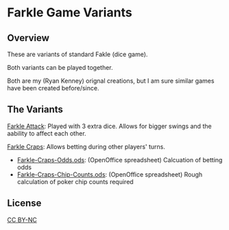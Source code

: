Farkle Game Variants
================

Overview
----------------

These are variants of standard Fakle (dice game).

Both variants can be played together.

Both are my (Ryan Kenney) orignal creations,
but I am sure similar games have been created before/since.


The Variants
----------------

[Farkle Attack](docs/Farkle-Attack.md): Played with 3 extra dice. Allows for bigger swings and the aability to affect each other.

[Farkle Craps](docs/Farkle-Craps.md): Allows betting during other players' turns.

* [Farkle-Craps-Odds.ods](docs/Farkle-Craps-Odds.ods): (OpenOffice spreadsheet) Calcuation of betting odds
* [Farkle-Craps-Chip-Counts.ods](docs/Farkle-Craps-Chip-Counts.ods): (OpenOffice spreadsheet) Rough calculation of poker chip counts required


License
----------------

[CC BY-NC](LICENSE)

